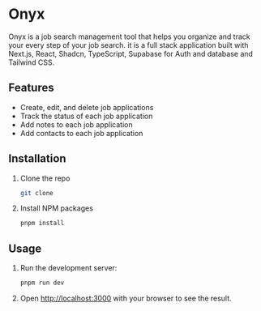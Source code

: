 # Onyx

Onyx is a job search management tool that helps you organize and track your every step of your job search. it is a full stack application built with Next.js, React, Shadcn, TypeScript, Supabase for Auth and database and Tailwind CSS.

## Features

- Create, edit, and delete job applications
- Track the status of each job application
- Add notes to each job application
- Add contacts to each job application

## Installation

1. Clone the repo

   ```sh
   git clone

   ```

2. Install NPM packages

   ```sh
   pnpm install
   ```

## Usage

1. Run the development server:

   ```sh
   pnpm run dev
   ```

2. Open [http://localhost:3000](http://localhost:3000) with your browser to see the result.

